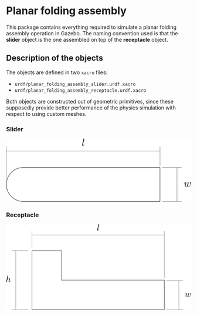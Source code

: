 # Planar folding assembly

This package contains everything required to simulate a planar folding assembly operation in Gazebo. The naming convention used is that the __slider__ object is the one assembled on top of the __receptacle__ object.


## Description of the objects

The objects are defined in two `xacro` files:

- `urdf/planar_folding_assembly_slider.urdf.xacro`
- `urdf/planar_folding_assembly_receptacle.urdf.xacro`

Both objects are constructed out of geometric primitives, since these supposedly provide better performance of the physics simulation with respect to using custom meshes.

### Slider

![Slider object](img/slider.png)

### Receptacle

![Receptacle object](img/receptacle.png)


